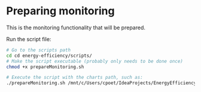 # Preparing monitoring
This is the monitoring functionality that will be prepared.

Run the script file:
```sh
# Go to the scripts path
cd cd energy-efficiency/scripts/
# Make the script executable (probably only needs to be done once)
chmod +x prepareMonitoring.sh

# Execute the script with the charts path, such as:
./prepareMonitoring.sh /mnt/c/Users/cpoet/IdeaProjects/EnergyEfficiency_DYNAMOS/charts
```
